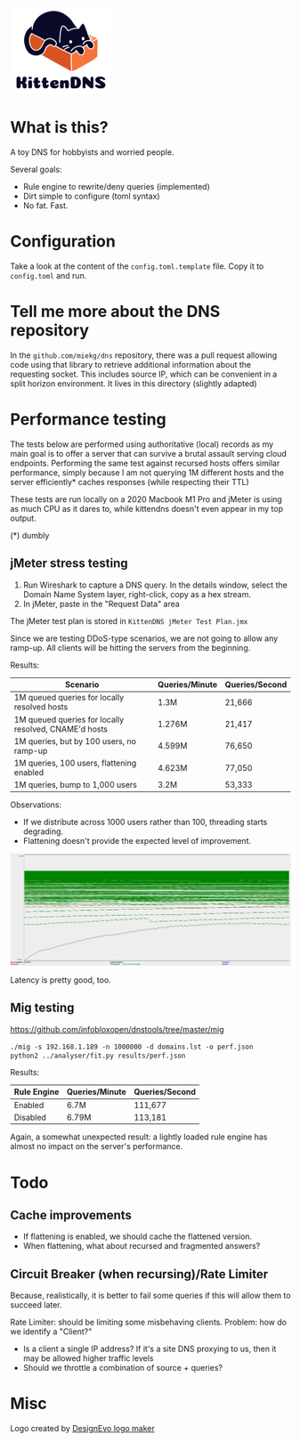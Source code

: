 ![](assets/kittendns.png)
# What is this?

A toy DNS for hobbyists and worried people.

Several goals:

- Rule engine to rewrite/deny queries (implemented)
- Dirt simple to configure (toml syntax)
- No fat. Fast.

# Configuration

Take a look at the content of the `config.toml.template` file. Copy it to `config.toml` and run.

# Tell me more about the DNS repository

In the `github.com/miekg/dns` repository, there was a pull request allowing code using that library to retrieve additional information about the requesting socket. This includes source IP, which can be convenient in a split horizon environment. It lives in this directory (slightly adapted)

# Performance testing

The tests below are performed using authoritative (local) records as my main goal is to offer a server that can survive a brutal assault serving cloud endpoints. Performing the same test against recursed hosts offers similar performance, simply because I am not querying 1M different hosts and the server efficiently* caches responses (while respecting their TTL)

These tests are run locally on a 2020 Macbook M1 Pro and jMeter is using as much CPU as it dares to, while kittendns doesn't even appear in my top output.

(*) dumbly

## jMeter stress testing

1. Run Wireshark to capture a DNS query. In the details window, select the Domain Name System layer, right-click, copy as a hex stream.
2. In jMeter, paste in the "Request Data" area

The jMeter test plan is stored in `KittenDNS jMeter Test Plan.jmx`

Since we are testing DDoS-type scenarios, we are not going to allow any ramp-up. All clients will be hitting the servers from the beginning.

Results:

|Scenario|Queries/Minute|Queries/Second|
|-|-|-|
|1M queued queries for locally resolved hosts|1.3M|21,666|
|1M queued queries for locally resolved, CNAME'd hosts|1.276M|21,417|
|1M queries, but by 100 users, no ramp-up|4.599M|76,650|
|1M queries, 100 users, flattening enabled|4.623M|77,050|
|1M queries, bump to 1,000 users|3.2M|53,333|

Observations:
- If we distribute across 1000 users rather than 100, threading starts degrading.
- Flattening doesn't provide the expected level of improvement.

![](assets/jmeter-kittendns.png)

Latency is pretty good, too.

## Mig testing

https://github.com/infobloxopen/dnstools/tree/master/mig

```
./mig -s 192.168.1.189 -n 1000000 -d domains.lst -o perf.json
python2 ../analyser/fit.py results/perf.json
```

Results:

|Rule Engine|Queries/Minute|Queries/Second|
|-|-|-|
|Enabled|6.7M|111,677|
|Disabled|6.79M|113,181|

Again, a somewhat unexpected result: a lightly loaded rule engine has almost no impact on the server's performance.


# Todo

## Cache improvements

- If flattening is enabled, we should cache the flattened version.
- When flattening, what about recursed and fragmented answers?

## Circuit Breaker (when recursing)/Rate Limiter

Because, realistically, it is better to fail some queries if this will allow them to succeed later.

Rate Limiter: should be limiting some misbehaving clients. Problem: how do we identify a "Client?"
- Is a client a single IP address? If it's a site DNS proxying to us, then it may be allowed higher traffic levels
- Should we throttle a combination of source + queries?

# Misc

<div>Logo created by <a href="https://www.designevo.com/" title="Free Online Logo Maker">DesignEvo logo maker</a></div>